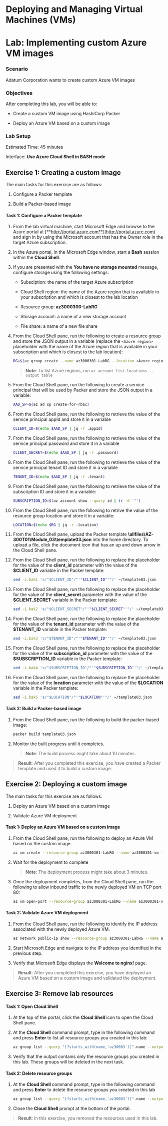 ﻿# Deploying and Managing Virtual Machines (VMs)

# Lab: Implementing custom Azure VM images

### Scenario

Adatum Corporation wants to create custom Azure VM images

### Objectives

After completing this lab, you will be able to:

- Create a custom VM image using HashiCorp Packer

- Deploy an Azure VM based on a custom image

### Lab Setup

Estimated Time: 45 minutes

Interface: **Use Azure Cloud Shell in BASH mode**

## Exercise 1: Creating a custom image

The main tasks for this exercise are as follows:

1. Configure a Packer template

1. Build a Packer-based image

#### Task 1: Configure a Packer template

1. From the lab virtual machine, start Microsoft Edge and browse to the Azure portal at [**http://portal.azure.com**](http://portal.azure.com) and sign in by using the Microsoft account that has the Owner role in the target Azure subscription.

1. In the Azure portal, in the Microsoft Edge window, start a **Bash** session within the **Cloud Shell**.

1. If you are presented with the **You have no storage mounted** message, configure storage using the following settings:

   - Subsciption: the name of the target Azure subscription

   - Cloud Shell region: the name of the Azure region that is available in your subscription and which is closest to the lab location

   - Resource group: **az3000300-LabRG**

   - Storage account: a name of a new storage account

   - File share: a name of a new file share

1. From the Cloud Shell pane, run the following to create a resource group and store the JSON output in a variable (replace the `<Azure region>` placeholder with the name of the Azure region that is available in your subscription and which is closest to the lab location):

   ```sh
   RG=$(az group create --name az3000301-LabRG --location <Azure region>)
   ```
   > **Note**: To list Azure regions, run `az account list-locations --output table`

1. From the Cloud Shell pane, run the following to create a service principal that will be used by Packer and store the JSON output in a variable:

   ```sh
   AAD_SP=$(az ad sp create-for-rbac)
   ```

1. From the Cloud Shell pane, run the following to retrieve the value of the service principal appId and store it in a variable

   ```sh
   CLIENT_ID=$(echo $AAD_SP | jq -r .appId)
   ```

1. From the Cloud Shell pane, run the following to retrieve the value of the service principal password and store it in a variable

   ```sh
   CLIENT_SECRET=$(echo $AAD_SP | jq -r .password)
   ```

1. From the Cloud Shell pane, run the following to retrieve the value of the service principal tenant ID and store it in a variable

   ```sh
   TENANT_ID=$(echo $AAD_SP | jq -r .tenant)
   ```

1. From the Cloud Shell pane, run the following to retrieve the value of the subscription ID and store it in a variable:

   ```sh
   SUBSCRIPTION_ID=$(az account show --query id | tr -d '"')
   ```

1. From the Cloud Shell pane, run the following to retrive the value of the resource group location and store it in a variable:

   ```sh
   LOCATION=$(echo $RG | jq -r .location)
   ```

1. From the Cloud Shell pane, upload the Packer template **\\allfiles\\AZ-300T01\\Module_03\\template03.json** into the home directory. To upload a file, click the document icon that has an up and down arrow in the Cloud Shell pane. 

1. From the Cloud Shell pane, run the following to replace the placeholder for the value of the **client_id** parameter with the value of the **\$CLIENT_ID** variable in the Packer template:

   ```sh
   sed -i.bak1 's/"$CLIENT_ID"/"'"$CLIENT_ID"'"/' ~/template03.json
   ```

1. From the Cloud Shell pane, run the following to replace the placeholder for the value of the **client_secret** parameter with the value of the **\$CLIENT_SECRET** variable in the Packer template:

   ```sh
   sed -i.bak2 's/"$CLIENT_SECRET"/"'"$CLIENT_SECRET"'"/' ~/template03.json
   ```

1. From the Cloud Shell pane, run the following to replace the placeholder for the value of the **tenant_id** parameter with the value of the **\$TENANT_ID** variable in the Packer template:

   ```sh
   sed -i.bak3 's/"$TENANT_ID"/"'"$TENANT_ID"'"/' ~/template03.json
   ```

1. From the Cloud Shell pane, run the following to replace the placeholder for the value of the **subscription_id** parameter with the value of the **\$SUBSCRIPTION_ID** variable in the Packer template:

   ```sh
   sed -i.bak4 's/"$SUBSCRIPTION_ID"/"'"$SUBSCRIPTION_ID"'"/' ~/template03.json
   ```

1. From the Cloud Shell pane, run the following to replace the placeholder for the value of the **location** parameter with the value of the **\$LOCATION** variable in the Packer template:

   ```sh
   sed -i.bak5 's/"$LOCATION"/"'"$LOCATION"'"/' ~/template03.json
   ```

#### Task 2: Build a Packer-based image

1. From the Cloud Shell pane, run the following to build the packer-based image:

   ```sh
   packer build template03.json
   ```

1. Monitor the built progress until it completes.

   > **Note**: The build process might take about 10 minutes.

> **Result**: After you completed this exercise, you have created a Packer template and used it to build a custom image.

## Exercise 2: Deploying a custom image

The main tasks for this exercise are as follows:

1. Deploy an Azure VM based on a custom image

1. Validate Azure VM deployment

#### Task 1: Deploy an Azure VM based on a custom image

1. From the Cloud Shell pane, run the following to deploy an Azure VM based on the custom image.

   ```sh
   az vm create --resource-group az3000301-LabRG --name az3000301-vm --image az3000301-image --admin-username student --generate-ssh-keys --size Standard_D2s_v3
   ```

1. Wait for the deployment to complete

   > **Note**: The deployment process might take about 3 minutes.

1. Once the deployment completes, from the Cloud Shell pane, run the following to allow inbound traffic to the newly deployed VM on TCP port 80:

   ```sh
   az vm open-port --resource-group az3000301-LabRG --name az3000301-vm --port 80
   ```

#### Task 2: Validate Azure VM deployment

1. From the Cloud Shell pane, run the following to identify the IP address associated with the newly deployed Azure VM.

   ```sh
   az network public-ip show --resource-group az3000301-LabRG --name az3000301-vmPublicIP --query ipAddress
   ```

1. Start Microsoft Edge and navigate to the IP address you identified in the previous step.

1. Verify that Microsoft Edge displays the **Welcome to nginx!** page.

> **Result**: After you completed this exercise, you have deployed an Azure VM based on a custom image and validated the deployment.

## Exercise 3: Remove lab resources

#### Task 1: Open Cloud Shell

1. At the top of the portal, click the **Cloud Shell** icon to open the Cloud Shell pane.

1. At the **Cloud Shell** command prompt, type in the following command and press **Enter** to list all resource groups you created in this lab:

   ```sh
   az group list --query "[?starts_with(name,'az30003')]".name --output tsv
   ```

1. Verify that the output contains only the resource groups you created in this lab. These groups will be deleted in the next task.

#### Task 2: Delete resource groups

1. At the **Cloud Shell** command prompt, type in the following command and press **Enter** to delete the resource groups you created in this lab

   ```sh
   az group list --query "[?starts_with(name,'az30003')]".name --output tsv | xargs -L1 bash -c 'az group delete --name $0 --no-wait --yes'
   ```

1. Close the **Cloud Shell** prompt at the bottom of the portal.

> **Result**: In this exercise, you removed the resources used in this lab.
